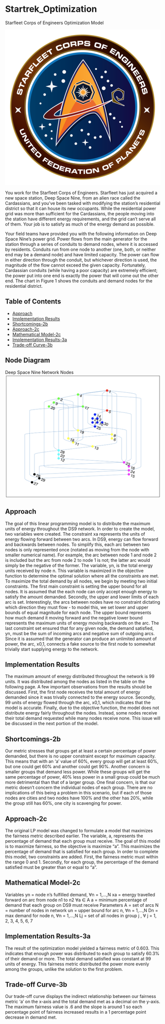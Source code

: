 # Startrek_Optimization
Starfleet Corps of Engineers Optimization Model

![Alt text](/SCE.png?raw=true "SCE")

You work for the Starfleet Corps of Engineers. Starfleet has just acquired a new space station, Deep Space Nine, from an alien race called the Cardassians, and you’ve been tasked with modifying the station’s residential district so that it can house its new occupants. While the residential power grid was more than sufficient for the Cardassians, the people moving into the station have different energy requirements, and the grid can’t serve all of them. Your job is to satisfy as much of the energy demand as possible.

Your field teams have provided you with the following information on Deep Space Nine’s power grid.
Power flows from the main generator for the station through a series of conduits to demand nodes, where it is accessed by residents. Conduits run from one node to another (one, both, or neither end may be a demand node) and have limited capacity. The power can flow in either direction through the conduit, but whichever direction is used, the magnitude of the flow cannot exceed the given capacity. Fortunately, Cardassian conduits (while having a poor capacity) are extremely efficient; the power put into one end is exactly the power that will come out the other end. The chart in Figure 1 shows the conduits and demand nodes for the residential district.

## Table of Contents

* [Approach](#approach)
* [Implementation Results](#implementation-results)
* [Shortcomings-2b](#shortcomings-2b)
* [Approach-2c](#approach-2c)
* [Mathematical Model-2c](#mathematical-model-2c)
* [Implementation Results-3a](#implementation-results-3a)
* [Trade-off Curve-3b](#trade-off-curve-3b)

## Node Diagram
Deep Space Nine Network Nodes
![Alt text](/NetworkNodes.png?raw=true "Deep Space Nine")

## Approach
The goal of this linear programming model is to distribute the maximum units of energy throughout the DS9 network. In order to create the model, two variables were created. The constraint xa represents the units of energy flowing forward between two arcs. In DS9, energy can flow forward and backwards between nodes. To simplify this, each arc between two nodes is only represented once (notated as moving from the node with smaller numerical name). For example, the arc between node 1 and node 2 is included but the arc from node 2 to node 1 is not; the latter arc would simply be the negative of the former. The variable, yn, is the total energy units received by node n. This variable is maximized in the objective function to determine the optimal solution where all the constraints are met.
To maximize the total demand by all nodes, we begin by meeting two initial constraints. The first main constraint is setting the upper bound for all nodes. It is assumed that the each node can only accept enough energy to satisfy the amount demanded. Secondly, the upper and lower limits of each arc is set. Interestingly, the arcs between nodes have no constraint dictating which direction they must flow - to model this, we set lower and upper bounds of equal magnitude for each node. The upper bound represents how much demand it moving forward and the negative lower bound represents the maximum units of energy moving backwards on the arc.
The last constraint set ensured that for any given node, the demand satisfied, yn, must be the sum of incoming arcs and negative sum of outgoing arcs. Since it is assumed that the generator can produce an unlimited amount of power, the arc, x0,1, connects a fake source to the first node to somewhat trivially start supplying energy to the network.

## Implementation Results
The maximum amount of energy distributed throughout the network is 99 units. It was distributed among the nodes as listed in the table on the following page.
A few important observations from the results should be discussed. First, the first node receives the total amount of energy demanded since it was trivally connected to the energy source. Secondly, 99 units of energy flowed through the arc, x0,1, which indicates that the model is accurate. Finally, due to the objective function, the model does not distribute energy fairly throughout the nodes. Instead, some nodes receive their total demand requested while many nodes receive none. This issue will be discussed in the next portion of the model.

## Shortcomings-2b
Our metric stresses that groups get at least a certain percentage of power demanded, but there is no upper constraint except for maximum capacity. This means that with an ‘a’ value of 60%, every group will get at least 60%, but one could get 60% and another could get 90%. Another concern is smaller groups that demand less power. While these groups will get the same percentage of power, 40% less power in a small group could be much more detrimental than that of a larger group. One final concern, is that our metric doesn’t concern the individual nodes of each group. There are no implications of this being a problem in this scenario, but if each of those nodes are cities and two nodes have 100% and the other has 20%, while the group still has 60%, one city is scavenging for power.

## Approach-2c
The original LP model was changed to formulate a model that maximizes the fairness metric described earlier. The variable, a, represents the percentage of demand that each group must receive. The goal of this model is to maximize fairness, so the objective is maximize “a”. This maximizes the percentage of demand that is satisfied for each group. In order to complete this model, two constraints are added. First, the fairness metric must within the range 0 and 1. Secondly, for each group, the percentage of the demand satisfied must be greater than or equal to “a”.

## Mathematical Model-2c
Variables
yn = node n’s fulfilled demand, ∀n = 1,...,N
xa = energy travelled forward on arc from node n1 to n2 ∀a ∈ A
a = minimum percentage of demand that each group on DS9 must receive
Parameters
A = set of arcs
N = number of nodes in network
un = upper bound for arc n, ∀n = 1,...,N
Dn = max demand for node n, ∀n = 1,...,N
Lj = set of all nodes in group j , ∀ j = 1, 2, 3, 4, 5, 6, 7
    
## Implementation Results-3a
The result of the optimization model yielded a fairness metric of 0.603. This indicates that enough power was distributed to each group to satisfy 60.3% of their demand or more. The total demand satisfied was constant at 99 units of energy. This fairness metric distributed the power more evenly among the groups, unlike the solution to the first problem.

## Trade-off Curve-3b
Our trade-off curve displays the indirect relationship between our fairness metric ‘a’ on the x-axis and the total demand met as a decimal on the y-axis. The maximum fairness value is .6 and the slope is around 1 so each percentage point of fairness increased results in a 1 percentage point decrease in demand met.